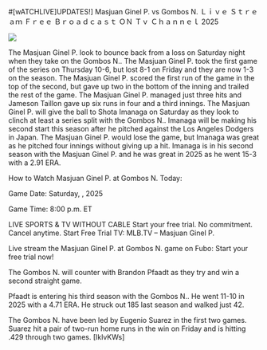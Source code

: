 #[wATCHLIVE]UPDATES!] Masjuan Ginel P. vs Gombos N. Ｌｉｖｅ Ｓｔｒｅａｍ Ｆｒｅｅ Ｂｒｏａｄｃａｓｔ ＯＮ Ｔｖ Ｃｈａｎｎｅｌ  2025  
  
  
[![](https://i.imgur.com/qSNzIqt.png)](https://movie.rssnews.media/JvXmoMl.php)  
  
The Masjuan Ginel P. look to bounce back from a loss on Saturday night when they take on the Gombos N.. The Masjuan Ginel P. took the first game of the series on Thursday 10-6, but lost 8-1 on Friday and they are now 1-3 on the season. The Masjuan Ginel P. scored the first run of the game in the top of the second, but gave up two in the bottom of the inning and trailed the rest of the game. The Masjuan Ginel P. managed just three hits and Jameson Taillon gave up six runs in four and a third innings. The Masjuan Ginel P. will give the ball to Shota Imanaga on Saturday as they look to clinch at least a series split with the Gombos N.. Imanaga will be making his second start this season after he pitched against the Los Angeles Dodgers in Japan. The Masjuan Ginel P. would lose the game, but Imanaga was great as he pitched four innings without giving up a hit. Imanaga is in his second season with the Masjuan Ginel P. and he was great in 2025 as he went 15-3 with a 2.91 ERA.

How to Watch Masjuan Ginel P. at Gombos N. Today:

Game Date: Saturday, , 2025

Game Time: 8:00 p.m. ET

LIVE SPORTS & TV WITHOUT CABLE
Start your free trial. No commitment. Cancel anytime.
Start Free Trial
TV: MLB.TV – Masjuan Ginel P.

Live stream the Masjuan Ginel P. at Gombos N. game on Fubo: Start your free trial now!

The Gombos N. will counter with Brandon Pfaadt as they try and win a second straight game.

Pfaadt is entering his third season with the Gombos N.. He went 11-10 in 2025 with a 4.71 ERA. He struck out 185 last season and walked just 42.

The Gombos N. have been led by Eugenio Suarez in the first two games. Suarez hit a pair of two-run home runs in the win on Friday and is hitting .429 through two games. [IklvKWs]